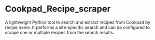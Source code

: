 # Cookpad_Recipe_scraper
A lightweight Python tool to search and extract recipes from Cookpad by recipe name. It performs a site-specific search and can be configured to scrape one or multiple recipes from the search results.
